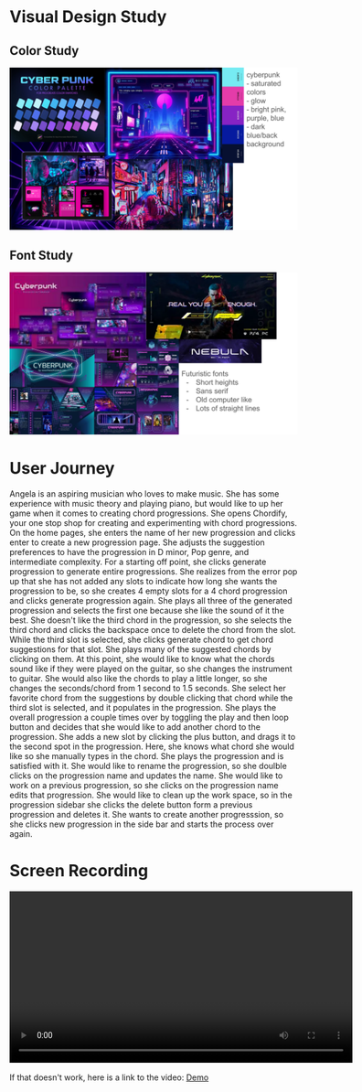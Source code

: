 # Visual Design Study
## Color Study
![Visual Design](assets/visual-design-color.svg)
## Font Study
![Visual Design](assets/visual-design-font.svg)

# User Journey

Angela is an aspiring musician who loves to make music. She has some experience with music theory and playing piano, but would like to up her game when it comes to creating chord progressions. She opens Chordify, your one stop shop for creating and experimenting with chord progressions. On the home pages, she enters the name of her new progression and clicks enter to create a new progression page. She adjusts the suggestion preferences to have the progression in D minor, Pop genre, and intermediate complexity. For a starting off point, she clicks generate progression to generate entire progressions. She realizes from the error  pop up that she has not added any slots to indicate how long she wants the progression to be, so she creates 4 empty slots for a 4 chord progression and clicks generate progression again. She plays all three of the generated progression and selects the first one because she like the sound of it the best. She doesn't like the third chord in the progression, so she selects the third chord and clicks the backspace once to delete the chord from the slot. While the third slot is selected, she clicks generate chord to get chord suggestions for that slot. She plays many of the suggested chords by clicking on them. At this point, she would like to know what the chords sound like if they were played on the guitar, so she changes the instrument to guitar. She would also like the chords to play a little longer, so she changes the seconds/chord from 1 second to 1.5 seconds. She select her favorite chord from the suggestions by double clicking that chord while the third slot is selected, and it populates in the progression. She plays the overall progression a couple times over by toggling the play and then loop button and decides that she would like to add another chord to the progression. She adds a new slot by clicking the plus button, and drags it to the second spot in the progression. Here, she knows what chord she would like so she manually types in the chord. She plays the progression and is satisfied with it. She would like to rename the progression, so she doulble clicks on the progression name and updates the name. She would like to work on a previous progression, so she clicks on the progression name edits that progression. She would like to clean up the work space, so in the progression sidebar she clicks the delete button form a previous progression and deletes it. She wants to create another progresssion, so she clicks new progression in the side bar and starts the process over again.

# Screen Recording
<video src="https://github.com/angelajc123/chordify-frontend/blob/main/screen-recording-updated.mp4?raw=true" 
       width="600" controls>
  Your browser does not support the video tag.
</video>

If that doesn't work, here is a link to the video: [Demo](https://youtu.be/jUgM6BfV6vg)

